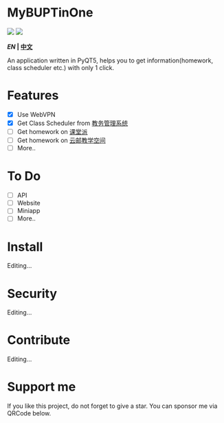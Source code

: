 # MyBUPTinOne
![](https://unv-shield.librian.net/api/unv_shield?repo=Nova-Noir/MyBUPTinOne)
![](https://unv-shield.librian.net/api/unv_shield?txt=NovaNo1r%20&url=https://avatars.githubusercontent.com/u/68760718)

***EN* | [中文](README_CN.md)**

An application written in PyQT5, helps you to get information(homework, class scheduler etc.) with only 1 click.


# Features
- [X] Use WebVPN
- [X] Get Class Scheduler from [教务管理系统](https://jwgl.bupt.edu.cn/)
- [ ] Get homework on [课堂派](https://www.ketangpai.com/)
- [ ] Get homework on [云邮教学空间](https://ucloud.bupt.edu.cn/uclass/#/)
- [ ] More..

# To Do
- [ ] API
- [ ] Website
- [ ] Miniapp
- [ ] More..

# Install
Editing...

# Security
Editing...

# Contribute
Editing...

# Support me
If you like this project, do not forget to give a star.
You can sponsor me via QRCode below.

